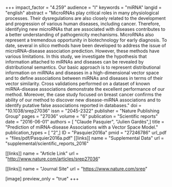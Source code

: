+++
impact_factor = "4.259"
audience = "I"
keywords = "miRNA"
langid = "english"
abstract = "MicroRNAs play critical roles in many physiological processes. Their dysregulations are also closely related to the development and progression of various human diseases, including cancer. Therefore, identifying new microRNAs that are associated with diseases contributes to a better understanding of pathogenicity mechanisms. MicroRNAs also represent a tremendous opportunity in biotechnology for early diagnosis. To date, several in silico methods have been developed to address the issue of microRNA-disease association prediction. However, these methods have various limitations. In this study, we investigate the hypothesis that information attached to miRNAs and diseases can be revealed by distributional semantics. Our basic approach is to represent distributional information on miRNAs and diseases in a high-dimensional vector space and to define associations between miRNAs and diseases in terms of their vector similarity. Cross validations performed on a dataset of known miRNA-disease associations demonstrate the excellent performance of our method. Moreover, the case study focused on breast cancer confirms the ability of our method to discover new disease-miRNA associations and to identify putative false associations reported in databases."
doi = "10.1038/srep27036"
issn = "2045-2322"
publisher = "Nature Publishing Group"
pages = "27036"
volume = "6"
publication = "Scientific reports"
date = "2016-06-01"
authors = [ "Claude Pasquier", "Julien Gardès",]
title = "Prediction of miRNA-disease Associations with a Vector Space Model."
publication_types = [ "2",]
ID = "Pasquier2016a"
pmid = "27246786"
url_pdf = "files/pdf/Pasquier2016a.pdf"
[[links]]
name = "Supplemental Data"
url = "supplemental/scientific_reports_2016"

[[links]]
name = "Article Link"
url = "http://www.nature.com/articles/srep27036"

[[links]]
name = "Journal Site"
url = "https://www.nature.com/srep"

[image]
preview_only = "true"
+++
